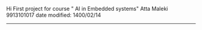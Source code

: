 Hi
First project for course " AI in Embedded systems"
Atta Maleki
9913101017
date modified: 1400/02/14


***********************************
